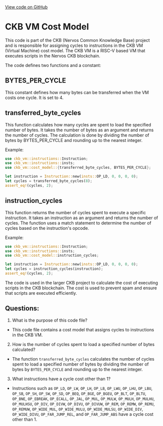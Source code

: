 [View code on GitHub](https://github.com/nervosnetwork/ckb/blob/develop/script/src/cost_model.rs)

# CKB VM Cost Model

This code is part of the CKB (Nervos Common Knowledge Base) project and is responsible for assigning cycles to instructions in the CKB VM (Virtual Machine) cost model. The CKB VM is a RISC-V based VM that executes scripts in the Nervos CKB blockchain.

The code defines two functions and a constant:

## BYTES_PER_CYCLE

This constant defines how many bytes can be transferred when the VM costs one cycle. It is set to 4.

## transferred_byte_cycles

This function calculates how many cycles are spent to load the specified number of bytes. It takes the number of bytes as an argument and returns the number of cycles. The calculation is done by dividing the number of bytes by BYTES_PER_CYCLE and rounding up to the nearest integer.

Example:

```rust
use ckb_vm::instructions::Instruction;
use ckb_vm::instructions::insts;
use ckb_vm::cost_model::{transferred_byte_cycles, BYTES_PER_CYCLE};

let instruction = Instruction::new(insts::OP_LD, 0, 0, 0, 0);
let cycles = transferred_byte_cycles(8);
assert_eq!(cycles, 2);
```

## instruction_cycles

This function returns the number of cycles spent to execute a specific instruction. It takes an instruction as an argument and returns the number of cycles. The function uses a match statement to determine the number of cycles based on the instruction's opcode.

Example:

```rust
use ckb_vm::instructions::Instruction;
use ckb_vm::instructions::insts;
use ckb_vm::cost_model::instruction_cycles;

let instruction = Instruction::new(insts::OP_LD, 0, 0, 0, 0);
let cycles = instruction_cycles(instruction);
assert_eq!(cycles, 2);
```

The code is used in the larger CKB project to calculate the cost of executing scripts in the CKB blockchain. The cost is used to prevent spam and ensure that scripts are executed efficiently.
## Questions:
 1. What is the purpose of this code file?
- This code file contains a cost model that assigns cycles to instructions in the CKB VM.

2. How is the number of cycles spent to load a specified number of bytes calculated?
- The function `transferred_byte_cycles` calculates the number of cycles spent to load a specified number of bytes by dividing the number of bytes by `BYTES_PER_CYCLE` and rounding up to the nearest integer.

3. What instructions have a cycle cost other than 1?
- Instructions such as `OP_LD`, `OP_LW`, `OP_LH`, `OP_LB`, `OP_LWU`, `OP_LHU`, `OP_LBU`, `OP_SB`, `OP_SH`, `OP_SW`, `OP_SD`, `OP_BEQ`, `OP_BGE`, `OP_BGEU`, `OP_BLT`, `OP_BLTU`, `OP_BNE`, `OP_EBREAK`, `OP_ECALL`, `OP_JAL`, `OP_MUL`, `OP_MULW`, `OP_MULH`, `OP_MULHU`, `OP_MULHSU`, `OP_DIV`, `OP_DIVW`, `OP_DIVU`, `OP_DIVUW`, `OP_REM`, `OP_REMW`, `OP_REMU`, `OP_REMUW`, `OP_WIDE_MUL`, `OP_WIDE_MULU`, `OP_WIDE_MULSU`, `OP_WIDE_DIV`, `OP_WIDE_DIVU`, `OP_FAR_JUMP_REL`, and `OP_FAR_JUMP_ABS` have a cycle cost other than 1.
